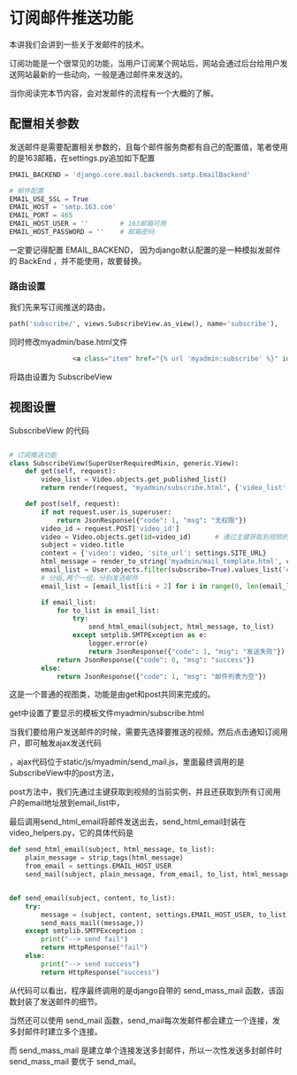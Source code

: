 # 订阅邮件推送功能
本讲我们会讲到一些关于发邮件的技术。

订阅功能是一个很常见的功能，当用户订阅某个网站后，网站会通过后台给用户发送网站最新的一些动向，一般是通过邮件来发送的。

当你阅读完本节内容，会对发邮件的流程有一个大概的了解。
## 配置相关参数

发送邮件是需要配置相关参数的，且每个邮件服务商都有自己的配置值，笔者使用的是163邮箱，在settings.py追加如下配置
```python
EMAIL_BACKEND = 'django.core.mail.backends.smtp.EmailBackend'

# 邮件配置
EMAIL_USE_SSL = True
EMAIL_HOST = 'smtp.163.com'
EMAIL_PORT = 465
EMAIL_HOST_USER = ''        # 163邮箱可用
EMAIL_HOST_PASSWORD = ''    # 邮箱密码
```
一定要记得配置 EMAIL_BACKEND， 因为django默认配置的是一种模拟发邮件的 BackEnd ，并不能使用，故要替换。
### 路由设置

我们先来写订阅推送的路由，
```python
path('subscribe/', views.SubscribeView.as_view(), name='subscribe'),
```
同时修改myadmin/base.html文件
```html
                <a class="item" href="{% url 'myadmin:subscribe' %}" id="subscribe">订阅通知</a>
```

将路由设置为 SubscribeView
## 视图设置
 SubscribeView 的代码
```python

# 订阅推送功能
class SubscribeView(SuperUserRequiredMixin, generic.View):
    def get(self, request):
        video_list = Video.objects.get_published_list()
        return render(request, "myadmin/subscribe.html", {'video_list': video_list})

    def post(self, request):
        if not request.user.is_superuser:
            return JsonResponse({"code": 1, "msg": "无权限"})
        video_id = request.POST['video_id']
        video = Video.objects.get(id=video_id)      # 通过主键获取到视频的当前实例
        subject = video.title
        context = {'video': video, 'site_url': settings.SITE_URL}                          # 使用SITE_URL构建网址
        html_message = render_to_string('myadmin/mail_template.html', context)
        email_list = User.objects.filter(subscribe=True).values_list('email', flat=True)  # 获取到所有订阅用户的email地址到email_list
        # 分组,两个一组，分别发送邮件
        email_list = [email_list[i:i + 2] for i in range(0, len(email_list), 2)]

        if email_list:
            for to_list in email_list:
                try:
                    send_html_email(subject, html_message, to_list)
                except smtplib.SMTPException as e:
                    logger.error(e)
                    return JsonResponse({"code": 1, "msg": "发送失败"})
            return JsonResponse({"code": 0, "msg": "success"})
        else:
            return JsonResponse({"code": 1, "msg": "邮件列表为空"})
```

这是一个普通的视图类，功能是由get和post共同来完成的。

get中设置了要显示的模板文件myadmin/subscribe.html

当我们要给用户发送邮件的时候，需要先选择要推送的视频。然后点击通知订阅用户，即可触发ajax发送代码

，ajax代码位于static/js/myadmin/send_mail.js，里面最终调用的是SubscribeView中的post方法，

post方法中，我们先通过主键获取到视频的当前实例，并且还获取到所有订阅用户的email地址放到email_list中，

最后调用send_html_email将邮件发送出去，send_html_email封装在video_helpers.py，它的具体代码是
```python
def send_html_email(subject, html_message, to_list):
    plain_message = strip_tags(html_message)
    from_email = settings.EMAIL_HOST_USER
    send_mail(subject, plain_message, from_email, to_list, html_message=html_message)


def send_email(subject, content, to_list):
    try:
        message = (subject, content, settings.EMAIL_HOST_USER, to_list)
        send_mass_mail((message,))
    except smtplib.SMTPException :
        print("--> send fail")
        return HttpResponse("fail")
    else:
        print("--> send success")
        return HttpResponse("success")
```

从代码可以看出，程序最终调用的是django自带的 send_mass_mail 函数，该函数封装了发送邮件的细节。

当然还可以使用 send_mail 函数，send_mail每次发邮件都会建立一个连接，发多封邮件时建立多个连接。

而 send_mass_mail 是建立单个连接发送多封邮件，所以一次性发送多封邮件时 send_mass_mail 要优于 send_mail。
